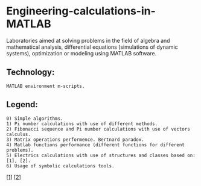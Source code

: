 # Engineering-calculations-in-MATLAB
Laboratories aimed at solving problems in the field of algebra and mathematical analysis, differential equations (simulations of dynamic systems), optimization or modeling using MATLAB software.

## Technology:
```
MATLAB environment m-scripts.
```

## Legend:
```
0) Simple algorithms.
1) Pi number calculations with use of different methods.
2) Fibonacci sequence and Pi number calculations with use of vectors calculus.
3) Matrix operations performence. Bertnard paradox.
4) Matlab functions performance (different functions for different problems).
5) Electrics calculations with use of structures and classes based on: [1], [2].
6) Usage of symbolic calculations tools.
```


[[1]](http://www.imnipe.pwr.wroc.pl/files/prv/id35/zp-lab/pel/madej/madej_skrypt2012_zadania_z_pel.pdf)
[[2]](http://sem.pl/sp5jnw/technika/lcobw3/lcobw3.pdf)
